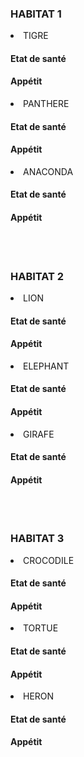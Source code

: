 <html>
 <h3>HABITAT 1</h3>
<li>TIGRE</li>
<h4>Etat de santé</h4>
<h4>Appétit</h4>
<li>PANTHERE</li>
<h4>Etat de santé</h4>
<h4>Appétit</h4>
<li>ANACONDA</li>
<h4>Etat de santé</h4>
<h4>Appétit</h4>
<br></br>
<h3>HABITAT 2</h3>
<li>LION</li>
<h4>Etat de santé</h4>
<h4>Appétit</h4>
<li>ELEPHANT</li>
<h4>Etat de santé</h4>
<h4>Appétit</h4>
<li>GIRAFE</li>
<h4>Etat de santé</h4>
<h4>Appétit</h4>
<br></br>
 <h3>HABITAT 3</h3>
<li>CROCODILE</li>
<h4>Etat de santé</h4>
<h4>Appétit</h4>
<li>TORTUE</li>
<h4>Etat de santé</h4>
<h4>Appétit</h4>
<li>HERON</li>
<h4>Etat de santé</h4>
<h4>Appétit</h4>

</html>


